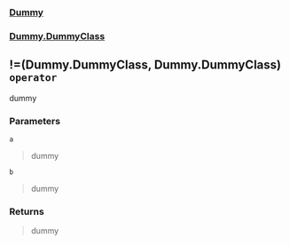 ### [Dummy](./Dummy.md 'Dummy')
### [Dummy.DummyClass](./Dummy-DummyClass.md 'Dummy.DummyClass')
## !=(Dummy.DummyClass, Dummy.DummyClass) `operator`
dummy
### Parameters

<a name='Dummy-DummyClass-op_Inequality(Dummy-DummyClass- Dummy-DummyClass)-a'></a>
`a`
>dummy

<a name='Dummy-DummyClass-op_Inequality(Dummy-DummyClass- Dummy-DummyClass)-b'></a>
`b`
>dummy
### Returns
>dummy
